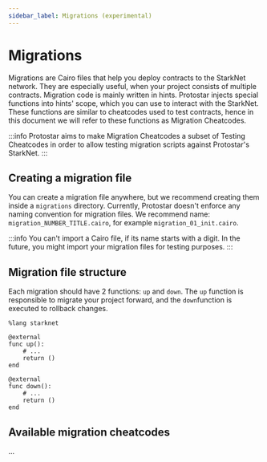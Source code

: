```yaml
---
sidebar_label: Migrations (experimental)
---
```


# Migrations

Migrations are Cairo files that help you deploy contracts to the StarkNet network. They are especially useful, when your project consists of multiple contracts. Migration code is mainly written in hints. Protostar injects special functions into hints' scope, which you can use to interact with the StarkNet. These functions are similar to cheatcodes used to test contracts, hence in this document we will refer to these functions as Migration Cheatcodes.

:::info
Protostar aims to make Migration Cheatcodes a subset of Testing Cheatcodes in order to allow testing migration scripts against Protostar's StarkNet. 
:::

## Creating a migration file
You can create a migration file anywhere, but we recommend creating them inside a `migrations` directory. Currently, Protostar doesn't enforce any naming convention for migration files. We recommend name: `migration_NUMBER_TITLE.cairo`, for example `migration_01_init.cairo`.

:::info
You can't import a Cairo file, if its name starts with a digit. In the future, you might import your migration files for testing purposes.
:::

## Migration file structure
Each migration should have 2 functions: `up` and `down`. The `up` function is responsible to migrate your project forward,  and the `down`function is executed to rollback changes.

```cairo title="'up' and 'down' functions must be decorated with '@external' decorator"
%lang starknet

@external
func up():
    # ...
    return ()
end

@external
func down():
    # ...
    return ()
end

``` 



## Available migration cheatcodes
...
